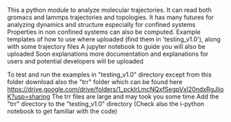 This a python module to analyze molecular trajectories.
It can read both gromacs and lammps trajectories and topologies.
It has many futures for analyzing dynamics and structure especially for confined systems
Properties in non confined systems can also be computed.
Example templates of how to use where uploaded (find them in 'testing_v1.0'), along with some trajectory files
A jupyter notebook to guide you will also be uploaded
Soon explanations more documentation and explanations for users and potential developers will be uploaded

To test and run the examples in "testing_v1.0" directory except from this folder download also the "trr" folder which can be found here
https://drive.google.com/drive/folders/1_pcklrLmcNQxfSegpVxI20ndxRgJiioK?usp=sharing
The trr files are large and may took you some time
Add the "trr" directory to the "testing_v1.0" directory
(Check also the i-python notebook to get familiar with the code)
